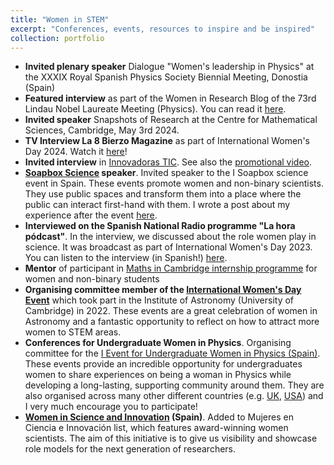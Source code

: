 ```yaml
---
title: "Women in STEM"
excerpt: "Conferences, events, resources to inspire and be inspired"
collection: portfolio
---
```


<!-- 
(https://innovadorastic.org). Featured in the 2024 edition of this [magazine]().
-->
- **Invited plenary speaker** Dialogue "Women's leadership in Physics" at the XXXIX Royal Spanish Physics Society Biennial Meeting, Donostia (Spain)  
- **Featured interview** as part of the Women in Research Blog of the 73rd Lindau Nobel Laureate Meeting (Physics). You can read it [here](https://www.lindau-nobel.org/blog-women-in-research-lino24-irene-abril-cabezas/).  
- **Invited speaker** Snapshots of Research at the Centre for Mathematical Sciences, Cambridge, May 3rd 2024.
- **TV Interview La 8 Bierzo Magazine** as part of International Women's Day 2024. Watch it [here](https://www.youtube.com/watch?v=zi7Hv8knSAA)!   
- **Invited interview** in [Innovadoras TIC](https://innovadorastic.org/blog/posts/irene-abril-la-astrofisica-espanola-que-estudia-los-secretos-del-universo). See also the [promotional video](https://youtu.be/elSC3eySXuo?feature=shared).   
- **[Soapbox Science](http://soapboxscience.org) speaker**. Invited speaker to the I Soapbox science event in Spain. These events promote women and non-binary scientists. They use public spaces and transform them into a place where the public can interact first-hand with them. I wrote a post about my experience after the event [here](http://soapboxscience.org/2023/07/24/returning-home-roots-community-and-science/).  
- **Interviewed on the Spanish National Radio programme "La hora pódcast"**. In the interview, we discussed about the role women play in science. It was broadcast as part of International Women's Day 2023. You can listen to the interview (in Spanish!) [here](https://www.rtve.es/play/audios/la-hora-podcast/nuria-oliver-irene-cabezas-derroche-talento-cientificas-altos-vuelos-10-03-23/6826285/).
- **Mentor** of participant in [Maths in Cambridge internship programme](https://www.maths.cam.ac.uk/internships/philippa-fawcett-internship-programme) for women and non-binary students
- **Organising committee member of the [International Women's Day Event](https://www.ast.cam.ac.uk/about/equality.diversity/international.womens.day.ioa)** which took part in the Institute of Astronomy (University of Cambridge) in 2022. These events are a great celebration of women in Astronomy and a fantastic opportunity to reflect on how to attract more women to STEM areas.
- **Conferences for Undergraduate Women in Physics**. Organising committee for the [I Event for Undergraduate Women in Physics (Spain)](http://www.gemf-rsef.es/2021/07/01/i-encuentro-nacional-virtual-de-alumnas-de-fisica/). These events provide an incredible opportunity for undergraduates women to share experiences on being a woman in Physics while developing a long-lasting, supporting community around them. They are also organised across many other different countries (e.g. [UK](https://www.iop.org/conference-undergraduate-women-physics-uk-and-ireland), [USA](https://www.aps.org/programs/women/cuwip/)) and I very much encourage you to participate!
- **[Women in Science and Innovation](https://cientificasinnovadoras.fecyt.es) (Spain)**. Added to Mujeres en Ciencia e Innovación list, which features award-winning women scientists. The aim of this initiative is to give us visibility and showcase role models for the next generation of researchers.

<!-- - paginas web (conciencia) (https://mujeresconciencia.com) -->